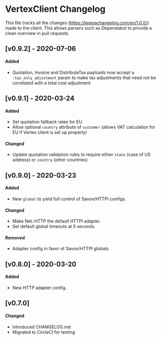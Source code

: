# VertexClient Changelog

This file tracks all the changes (https://keepachangelog.com/en/1.0.0/) made to the client. This allows parsers such as Dependabot to provide a clean overview in pull requests.

## [v0.9.2] - 2020-07-06

#### Added

- Quotation, Invoice and DistributeTax payloads now accept a `:tax_only_adjustment` param to make tax adjustments that need not be correlated with a total cost adjustment

## [v0.9.1] - 2020-03-24

#### Added

- Set quotation fallback rates for EU
- Allow optional `country` attribute of `customer` (allows VAT calculation for EU if Vertex client is set up properly)

#### Changed

- Update quotation validation rules to require either `state` (case of US address) or `country` (other countries)


## [v0.9.0] - 2020-03-23

#### Added

- New `global` to yield full control of Savon/HTTPI configs.

#### Changed

- Make Net::HTTP the default HTTPI adapter.
- Set default global timeouts at 5 seconds.

#### Removed

- Adapter config in favor of Savon/HTTPI globals.


## [v0.8.0] - 2020-03-20

#### Added

- New HTTP adapter config.


## [v0.7.0]

#### Changed

- Introduced CHANGELOG.md
- Migrated to CircleCI for testing
